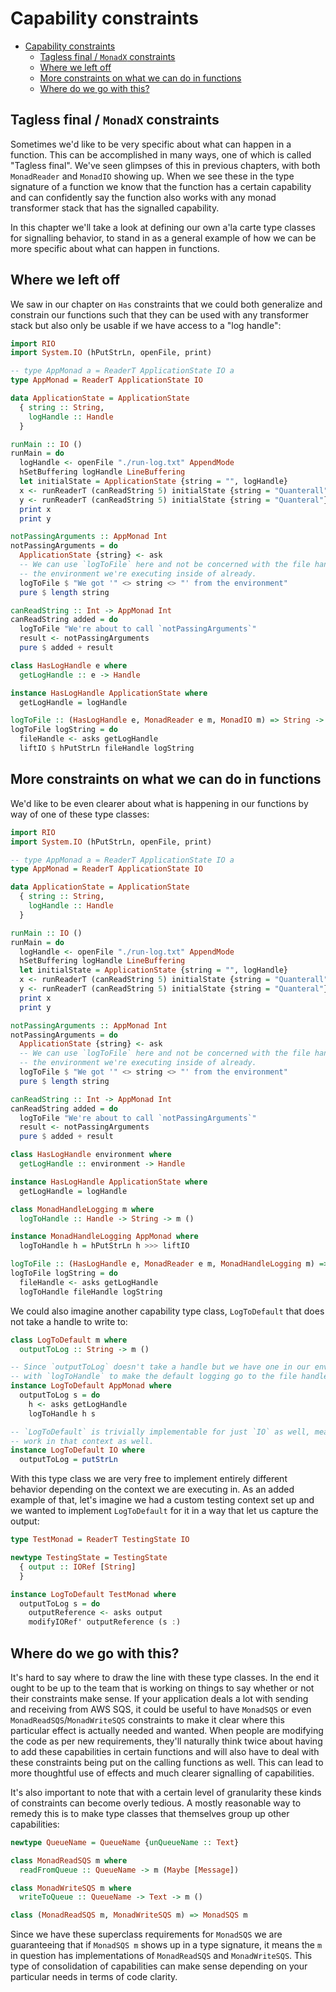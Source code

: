 # Capability constraints

- [Capability constraints](#capability-constraints)
  - [Tagless final / `MonadX` constraints](#tagless-final--monadx-constraints)
  - [Where we left off](#where-we-left-off)
  - [More constraints on what we can do in functions](#more-constraints-on-what-we-can-do-in-functions)
  - [Where do we go with this?](#where-do-we-go-with-this)

## Tagless final / `MonadX` constraints

Sometimes we'd like to be very specific about what can happen in a function. This can be
accomplished in many ways, one of which is called "Tagless final". We've seen glimpses of this in
previous chapters, with both `MonadReader` and `MonadIO` showing up. When we see these in the type
signature of a function we know that the function has a certain capability and can confidently say
the function also works with any monad transformer stack that has the signalled capability.

In this chapter we'll take a look at defining our own a'la carte type classes for signalling
behavior, to stand in as a general example of how we can be more specific about what can happen in
functions.

## Where we left off

We saw in our chapter on `Has` constraints that we could both generalize and constrain our functions
such that they can be used with any transformer stack but also only be usable if we have access to
a "log handle":

```haskell
import RIO
import System.IO (hPutStrLn, openFile, print)

-- type AppMonad a = ReaderT ApplicationState IO a
type AppMonad = ReaderT ApplicationState IO

data ApplicationState = ApplicationState
  { string :: String,
    logHandle :: Handle
  }

runMain :: IO ()
runMain = do
  logHandle <- openFile "./run-log.txt" AppendMode
  hSetBuffering logHandle LineBuffering
  let initialState = ApplicationState {string = "", logHandle}
  x <- runReaderT (canReadString 5) initialState {string = "Quanterall"}
  y <- runReaderT (canReadString 5) initialState {string = "Quanteral"}
  print x
  print y

notPassingArguments :: AppMonad Int
notPassingArguments = do
  ApplicationState {string} <- ask
  -- We can use `logToFile` here and not be concerned with the file handle because we know it's in
  -- the environment we're executing inside of already.
  logToFile $ "We got '" <> string <> "' from the environment"
  pure $ length string

canReadString :: Int -> AppMonad Int
canReadString added = do
  logToFile "We're about to call `notPassingArguments`"
  result <- notPassingArguments
  pure $ added + result

class HasLogHandle e where
  getLogHandle :: e -> Handle

instance HasLogHandle ApplicationState where
  getLogHandle = logHandle

logToFile :: (HasLogHandle e, MonadReader e m, MonadIO m) => String -> m ()
logToFile logString = do
  fileHandle <- asks getLogHandle
  liftIO $ hPutStrLn fileHandle logString
```

## More constraints on what we can do in functions

We'd like to be even clearer about what is happening in our functions by way of one of these type
classes:

```haskell
import RIO
import System.IO (hPutStrLn, openFile, print)

-- type AppMonad a = ReaderT ApplicationState IO a
type AppMonad = ReaderT ApplicationState IO

data ApplicationState = ApplicationState
  { string :: String,
    logHandle :: Handle
  }

runMain :: IO ()
runMain = do
  logHandle <- openFile "./run-log.txt" AppendMode
  hSetBuffering logHandle LineBuffering
  let initialState = ApplicationState {string = "", logHandle}
  x <- runReaderT (canReadString 5) initialState {string = "Quanterall"}
  y <- runReaderT (canReadString 5) initialState {string = "Quanteral"}
  print x
  print y

notPassingArguments :: AppMonad Int
notPassingArguments = do
  ApplicationState {string} <- ask
  -- We can use `logToFile` here and not be concerned with the file handle because we know it's in
  -- the environment we're executing inside of already.
  logToFile $ "We got '" <> string <> "' from the environment"
  pure $ length string

canReadString :: Int -> AppMonad Int
canReadString added = do
  logToFile "We're about to call `notPassingArguments`"
  result <- notPassingArguments
  pure $ added + result

class HasLogHandle environment where
  getLogHandle :: environment -> Handle

instance HasLogHandle ApplicationState where
  getLogHandle = logHandle

class MonadHandleLogging m where
  logToHandle :: Handle -> String -> m ()

instance MonadHandleLogging AppMonad where
  logToHandle h = hPutStrLn h >>> liftIO

logToFile :: (HasLogHandle e, MonadReader e m, MonadHandleLogging m) => String -> m ()
logToFile logString = do
  fileHandle <- asks getLogHandle
  logToHandle fileHandle logString
```

We could also imagine another capability type class, `LogToDefault` that does not take a handle to
write to:

```haskell
class LogToDefault m where
  outputToLog :: String -> m ()

-- Since `outputToLog` doesn't take a handle but we have one in our environment, we use it together
-- with `logToHandle` to make the default logging go to the file handle.
instance LogToDefault AppMonad where
  outputToLog s = do
    h <- asks getLogHandle
    logToHandle h s

-- `LogToDefault` is trivially implementable for just `IO` as well, meaning it would transparently
-- work in that context as well.
instance LogToDefault IO where
  outputToLog = putStrLn
```

With this type class we are very free to implement entirely different behavior depending on the
context we are executing in. As an added example of that, let's imagine we had a custom testing
context set up and we wanted to implement `LogToDefault` for it in a way that let us capture the
output:

```haskell
type TestMonad = ReaderT TestingState IO

newtype TestingState = TestingState
  { output :: IORef [String]
  }

instance LogToDefault TestMonad where
  outputToLog s = do
    outputReference <- asks output
    modifyIORef' outputReference (s :)
```

## Where do we go with this?

It's hard to say where to draw the line with these type classes. In the end it ought to be up to the
team that is working on things to say whether or not their constraints make sense. If your
application deals a lot with sending and receiving from AWS SQS, it could be useful to have
`MonadSQS` or even `MonadReadSQS`/`MonadWriteSQS` constraints to make it clear where this particular
effect is actually needed and wanted. When people are modifying the code as per new requirements,
they'll naturally think twice about having to add these capabilities in certain functions and will
also have to deal with these constraints being put on the calling functions as well. This can lead
to more thoughtful use of effects and much clearer signalling of capabilities.

It's also important to note that with a certain level of granularity these kinds of constraints can
become overly tedious. A mostly reasonable way to remedy this is to make type classes that
themselves group up other capabilities:

```haskell
newtype QueueName = QueueName {unQueueName :: Text}

class MonadReadSQS m where
  readFromQueue :: QueueName -> m (Maybe [Message])

class MonadWriteSQS m where
  writeToQueue :: QueueName -> Text -> m ()

class (MonadReadSQS m, MonadWriteSQS m) => MonadSQS m
```

Since we have these superclass requirements for `MonadSQS` we are guaranteeing that if `MonadSQS m`
shows up in a type signature, it means the `m` in question has implementations of `MonadReadSQS` and
`MonadWriteSQS`. This type of consolidation of capabilities can make sense depending on your
particular needs in terms of code clarity.
